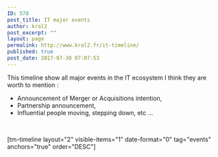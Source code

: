 ```yaml
---
ID: 578
post_title: IT major events
author: kral2
post_excerpt: ""
layout: page
permalink: http://www.kral2.fr/it-timeline/
published: true
post_date: 2017-07-30 07:07:53
---
```

This timeline show all major events in the IT ecosystem I think they are worth to mention :
<ul>
 	<li>Announcement of Merger or Acquisitions intention,</li>
 	<li>Partnership announcement,</li>
 	<li>Influential people moving, stepping down, etc ...</li>
</ul>
&nbsp;

[tm-timeline layout="2" visible-items="1" date-format="0" tag="events" anchors="true" order="DESC"]